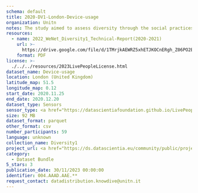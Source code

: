 ```yaml
---
schema: default
title: 2020-DV1-London-Device-usage
organization: Unitn
notes: The study aimed to assess diversity through the social practices and daily behaviors of university students from eight different countries. The research was carried out in two phases. Initially, a large sample of students from Denmark, Italy, Mongolia, Paraguay, the United Kingdom, China, Mexico, and India, completed a survey on their social practices, as well as their socio-demographic, cultural, and psychological elements. In the second phase, a sub-sample of the respondents engaged in a four-week data collection by using an innovative smartphone application called iLog. This app collected data from thirty-four smartphone sensors around the clock, allowing for an in-depth investigation into the diversity and daily routines of university students across countries, both synchronically and diachronically.
resources:
  - name: 2022_WeNet_Diversity1_Technical-Report(2020-2021)
    url: >-
      https://drive.google.com/file/d/1TMrjkAEWRZ5xhETJKOCnERgh_Z06PO2E/view?usp=drive_link
    format: PDF
license: >-
  ./../../resources/2023LivePeopleLicense.html
dataset_name: Device-usage
location: London (United Kingdom)
latitude_map: 51.5
longitude_map: 0.12 
start_date: 2020.11.25
end_date: 2020.12.20
dataset_type: Sensors
sensor_type: <a href="https://datascientiafoundation.github.io/LivePeople/datasets/2020-DV1-London-Airplane%20Mode%20Event/">airplane mode</a>, <a href="https://datascientiafoundation.github.io/LivePeople/datasets/2020-DV1-London-Doze%20Event/">doze</a>, <a href="hhttps://datascientiafoundation.github.io/LivePeople/datasets/2020-DV1-London-Ring%20Mode%20Event/">ring mode</a>, <a href="https://datascientiafoundation.github.io/LivePeople/datasets/2020-DV1-London-Screen%20Event/">screen</a>, <a href="https://datascientiafoundation.github.io/LivePeople/datasets/2020-DV1-London-Touch%20Event/">touch</a>, <a href="https://datascientiafoundation.github.io/LivePeople/datasets/2020-DV1-London-Batterycharge%20Event/">battery charge</a>, <a href="https://datascientiafoundation.github.io/LivePeople/datasets/2020-DV1-London-Battery%20Monitoring%20Log/">battery level</a>, <a href="https://datascientiafoundation.github.io/LivePeople/datasets/2020-DV1-London-User%20Presence%20Event/">user presence</a>
size: 92 MB
dataset_format: parquet
other_format: csv
number_participants: 59
language: unknown
collection_name: Diversity1
project_url: <a href="https://ds.datascientia.eu/community/public/projects/ff8fb8d9-ecfd-4c39-bc09-c80eb4d90401">https://ds.datascientia.eu/community/public/projects/ff8fb8d9-ecfd-4c39-bc09-c80eb4d90401</a>
category:
  - Dataset Bundle
5_stars: 3
publication_date: 30/11/2023 00:00:00
identifier: 004.AAAD.AAE.**
request_contact: datadistribution.knowdive@unitn.it
---
```

